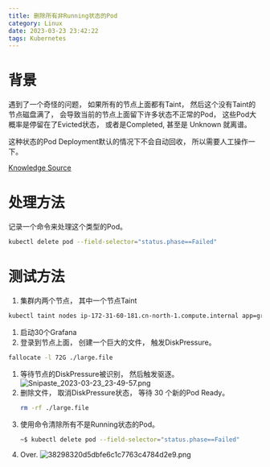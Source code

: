 ```yaml
---
title: 删除所有非Running状态的Pod
category: Linux
date: 2023-03-23 23:42:22
tags: Kubernetes
---
```


# 背景

遇到了一个奇怪的问题， 如果所有的节点上面都有Taint， 然后这个没有Taint的节点磁盘满了， 会导致当前的节点上面留下许多状态不正常的Pod， 这些Pod大概率是停留在了Evicted状态， 或者是Completed, 甚至是 Unknown 就离谱。 

这种状态的Pod Deployment默认的情况下不会自动回收， 所以需要人工操作一下。 

[Knowledge Source](https://gist.github.com/ipedrazas/9c622404fb41f2343a0db85b3821275d)

# 处理方法
记录一个命令来处理这个类型的Pod。 

```bash
kubectl delete pod --field-selector="status.phase==Failed"
```

# 测试方法
1. 集群内两个节点， 其中一个节点Taint
  ```bash
  kubectl taint nodes ip-172-31-60-181.cn-north-1.compute.internal app=grafana:NoSchedule
  ```
1. 启动30个Grafana
1. 登录到节点上面， 创建一个巨大的文件， 触发DiskPressure。
  ```bash
  fallocate -l 72G ./large.file
  ```
1. 等待节点的DiskPressure被识别， 然后触发驱逐。 
  ![Snipaste_2023-03-23_23-49-57.png](https://s2.loli.net/2023/03/24/FhKR1VcmTykOQHM.png)
1. 删除文件， 取消DiskPressure状态， 等待 30 个新的Pod Ready。
   ```bash
   rm -rf ./large.file
   ```
1. 使用命令清除所有不是Running状态的Pod。
   ```bash
   ~$ kubectl delete pod --field-selector="status.phase==Failed"
   ```
1. Over.
  ![38298320d5dbfe6c1c7763c4784d2e9.png](https://s2.loli.net/2023/03/24/r268vuJj9fFncae.png)
